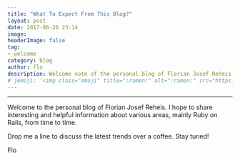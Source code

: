 ```yaml
---
title: "What To Expect From This Blog?"
layout: post
date: 2017-06-26 23:14
image:
headerImage: false
tag:
- welcome
category: blog
author: flo
description: Welcome note of the personal blog of Florian Josef Reheis.
# jemoji: '<img class="emoji" title=":ramen:" alt=":ramen:" src="https://assets.github.com/images/icons/emoji/unicode/1f35c.png" height="20" width="20" align="absmiddle">'
---
```

---

Welcome to the personal blog of Florian Josef Reheis. I hope to share interesting and helpful information about various areas, mainly Ruby on Rails, from time to time.

Drop me a line to discuss the latest trends over a coffee. Stay tuned!

Flo
